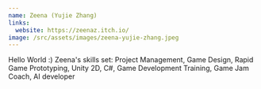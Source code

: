 ```yaml
---
name: Zeena (Yujie Zhang)
links:
  website: https://zeenaz.itch.io/
image: /src/assets/images/zeena-yujie-zhang.jpeg
---
```

Hello World :) Zeena's skills set: Project Management, Game Design, Rapid Game Prototyping, Unity 2D, C#, Game Development Training, Game Jam Coach, AI developer